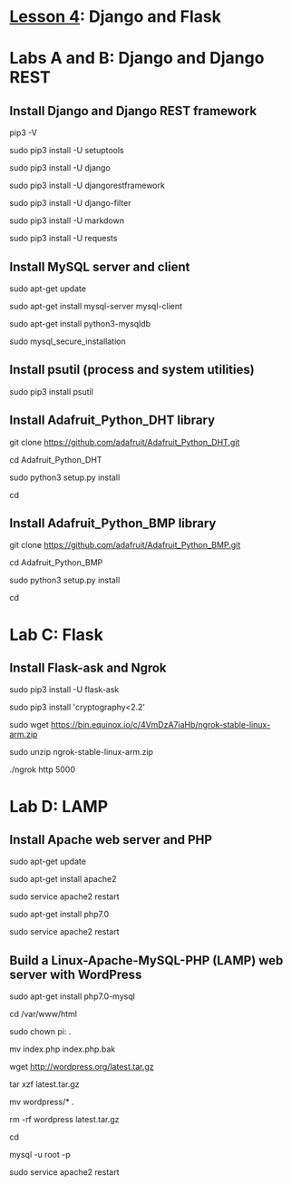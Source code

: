 # <a href="https://goo.gl/bhktY0">Lesson 4</a>: Django and Flask

# Labs A and B: Django and Django REST

## Install Django and Django REST framework

pip3 -V

sudo pip3 install -U setuptools

sudo pip3 install -U django

sudo pip3 install -U djangorestframework

sudo pip3 install -U django-filter

sudo pip3 install -U markdown

sudo pip3 install -U requests

## Install MySQL server and client

sudo apt-get update

sudo apt-get install mysql-server mysql-client

sudo apt-get install python3-mysqldb

sudo mysql_secure_installation

## Install psutil (process and system utilities)

sudo pip3 install psutil

## Install Adafruit_Python_DHT library

git clone https://github.com/adafruit/Adafruit_Python_DHT.git

cd Adafruit_Python_DHT

sudo python3 setup.py install

cd

## Install Adafruit_Python_BMP library

git clone https://github.com/adafruit/Adafruit_Python_BMP.git

cd Adafruit_Python_BMP

sudo python3 setup.py install

cd

# Lab C: Flask

## Install Flask-ask and Ngrok

sudo pip3 install -U flask-ask

sudo pip3 install 'cryptography<2.2'

sudo wget https://bin.equinox.io/c/4VmDzA7iaHb/ngrok-stable-linux-arm.zip

sudo unzip ngrok-stable-linux-arm.zip

./ngrok http 5000

# Lab D: LAMP

## Install Apache web server and PHP

sudo apt-get update

sudo apt-get install apache2

sudo service apache2 restart

sudo apt-get install php7.0

sudo service apache2 restart

## Build a Linux-Apache-MySQL-PHP (LAMP) web server with WordPress 

sudo apt-get install php7.0-mysql

cd /var/www/html

sudo chown pi: .

mv index.php index.php.bak

wget http://wordpress.org/latest.tar.gz

tar xzf latest.tar.gz

mv wordpress/* .

rm -rf wordpress latest.tar.gz

cd

mysql -u root -p

sudo service apache2 restart
